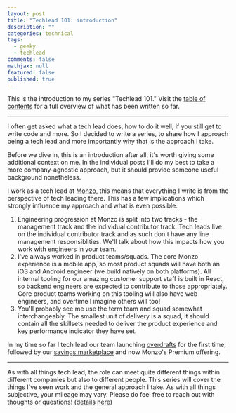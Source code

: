 ```yaml
---
layout: post
title: "Techlead 101: introduction"
description: ""
categories: technical
tags:
  - geeky
  - techlead
comments: false
mathjax: null
featured: false
published: true
---
```


This is the introduction to my series "Techlead 101." Visit the [table of contents]({{site.url}}/technical/Techlead-101) for a full overview of what has been written so far.

----

I often get asked what a tech lead does, how to do it well, if you still get to write code and more. So I decided to write a series, to share how I approach being a tech lead and more importantly why that is the approach I take.

Before we dive in, this is an introduction after all, it's worth giving some additional context on me. In the individual posts I'll do my best to take a more company-agnostic approach, but it should provide someone useful background nonetheless.

I work as a tech lead at [Monzo](https://monzo.com/), this means that everything I write is from the perspective of tech leading there. This has a few implications which strongly influence my approach and what is even possible.

1. Engineering progression at Monzo is split into two tracks - the management track and the individual contributor track. Tech leads live on the individual contributor track and as such don't have any line management responsiblities. We'll talk about how this impacts how you work with engineers in your team.
2. I've always worked in product teams/squads. The core Monzo experience is a mobile app, so most product squads will have both an iOS and Android engineer (we build natively on both platforms). All internal tooling for our amazing customer support staff is built in React, so backend engineers are expected to contribute to those appropriately. Core product teams working on this tooling will also have web engineers, and overtime I imagine others will too!
3. You'll probably see me use the term team and squad somewhat interchangeably. The smallest unit of delivery is a squad, it should contain all the skillsets needed to deliver the product experience and key performance indicator they have set.

In my time so far I tech lead our team launching [overdrafts](https://monzo.com/blog/2018/04/09/making-overdrafts-available) for the first time, followed by our [savings marketplace](https://monzo.com/blog/2019/04/26/savings-marketplace) and now Monzo's Premium offering.

----

As with all things tech lead, the role can meet quite different things within different companies but also to different people. This series will cover the things I've seen work and the general approach I take. As with all things subjective, your mileage may vary. Please do feel free to reach out with thoughts or questions! ([details here]({{site.url}}/about))
